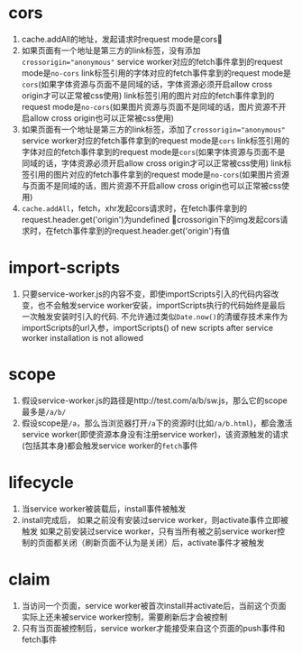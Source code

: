 # cors

1. cache.addAll的地址，发起请求时request mode是cors
2. 如果页面有一个地址是第三方的link标签，没有添加`crossorigin="anonymous"`
    service worker对应的fetch事件拿到的request mode是`no-cors`
    link标签引用的字体对应的fetch事件拿到的request mode是`cors`(如果字体资源与页面不是同域的话，字体资源必须开启allow cross origin才可以正常被css使用)
    link标签引用的图片对应的fetch事件拿到的request mode是`no-cors`(如果图片资源与页面不是同域的话，图片资源不开启allow cross origin也可以正常被css使用)
3. 如果页面有一个地址是第三方的link标签，添加了`crossorigin="anonymous"`
    service worker对应的fetch事件拿到的request mode是`cors`
    link标签引用的字体对应的fetch事件拿到的request mode是`cors`(如果字体资源与页面不是同域的话，字体资源必须开启allow cross origin才可以正常被css使用)
    link标签引用的图片对应的fetch事件拿到的request mode是`no-cors`(如果图片资源与页面不是同域的话，图片资源不开启allow cross origin也可以正常被css使用)
4. `cache.addAll`，fetch，xhr发起cors请求时，在fetch事件拿到的request.header.get('origin')为undefined
   crossorigin下的img发起cors请求时，在fetch事件拿到的request.header.get('origin')有值

# import-scripts
1. 只要service-worker.js的内容不变，即使importScripts引入的代码内容改变，也不会触发service worker安装，importScripts执行的代码始终是最后一次触发安装时引入的代码.
    不允许通过类似`Date.now()`的清缓存技术来作为importScripts的url入参，importScripts() of new scripts after service worker installation is not allowed

# scope
1. 假设service-worker.js的路径是http://test.com/a/b/sw.js，那么它的scope最多是`/a/b/`
2. 假设scope是`/a`，那么当浏览器打开`/a`下的资源时(比如`/a/b.html`)，都会激活service worker(即使资源本身没有注册service worker)，该资源触发的请求(包括其本身)都会触发service worker的`fetch`事件

# lifecycle
1. 当service worker被装载后，install事件被触发
2. install完成后，
        如果之前没有安装过service worker，则activate事件立即被触发
        如果之前安装过service worker，只有当所有被之前service worker控制的页面都关闭（刷新页面不认为是关闭）后，activate事件才被触发

# claim
1. 当访问一个页面，service worker被首次install并activate后，当前这个页面实际上还未被service worker控制，需要刷新后才会被控制
2. 只有当页面被控制后，service worker才能接受来自这个页面的push事件和fetch事件
